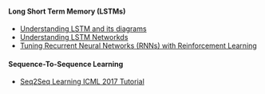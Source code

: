 #### Long Short Term Memory (LSTMs)
- [Understanding LSTM and its diagrams](https://medium.com/mlreview/understanding-lstm-and-its-diagrams-37e2f46f1714)
- [Understanding LSTM Networkds](http://colah.github.io/posts/2015-08-Understanding-LSTMs/) 
- [Tuning Recurrent Neural Networks (RNNs) with Reinforcement Learning](https://magenta.tensorflow.org/2016/11/09/tuning-recurrent-networks-with-reinforcement-learning/)

#### Sequence-To-Sequence Learning
- [Seq2Seq Learning ICML 2017 Tutorial](https://sites.google.com/view/seq2seq-icml17) 
